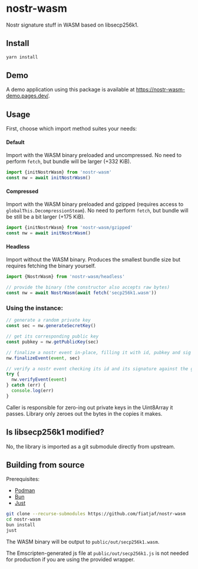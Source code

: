 # nostr-wasm

Nostr signature stuff in WASM based on libsecp256k1.

## Install

```sh
yarn install
```

## Demo

A demo application using this package is available at https://nostr-wasm-demo.pages.dev/.

## Usage

First, choose which import method suites your needs:

#### Default

Import with the WASM binary preloaded and uncompressed. No need to perform `fetch`, but bundle will be larger (+332 KiB).

```ts
import {initNostrWasm} from 'nostr-wasm'
const nw = await initNostrWasm()
```

#### Compressed

Import with the WASM binary preloaded and gzipped (requires access to `globalThis.DecompressionSteam`). No need to perform `fetch`, but bundle will be still be a bit larger (+175 KiB).

```ts
import {initNostrWasm} from 'nostr-wasm/gzipped'
const nw = await initNostrWasm()
```

#### Headless

Import without the WASM binary. Produces the smallest bundle size but requires fetching the binary yourself.

```ts
import {NostrWasm} from 'nostr-wasm/headless'

// provide the binary (the constructor also accepts raw bytes)
const nw = await NostrWasm(await fetch('secp256k1.wasm'))
```

### Using the instance:

```ts
// generate a random private key
const sec = nw.generateSecretKey()

// get its corresponding public key
const pubkey = nw.getPublicKey(sec)

// finalize a nostr event in-place, filling it with id, pubkey and sig
nw.finalizeEvent(event, sec)

// verify a nostr event checking its id and its signature against the given pubkey
try {
  nw.verifyEvent(event)
} catch (err) {
  console.log(err)
}
```

Caller is responsible for zero-ing out private keys in the Uint8Array it passes. Library only zeroes out the bytes in the copies it makes.

## Is libsecp256k1 modified?

No, the library is imported as a git submodule directly from upstream.

## Building from source

Prerequisites:

- [Podman](https://podman.io/)
- [Bun](https://bun.sh/)
- [Just](https://just.systems/)

```sh
git clone --recurse-submodules https://github.com/fiatjaf/nostr-wasm
cd nostr-wasm
bun install
just
```

The WASM binary will be output to `public/out/secp256k1.wasm`.

The Emscripten-generated js file at `public/out/secp256k1.js` is not needed for production if you are using the provided wrapper.

